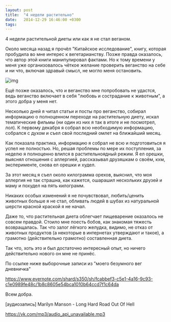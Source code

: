 ```yaml
---
layout: post
title:  "4 недели растительно"
date:   2014-12-29 16:46:00 +0300
tags:   
---
```


4 недели растительной диеты или как я не стал веганом.

Около месяца назад я прочёл "Китайское исследование", книгу, которая пробудила во мне интерес к вегетарианству. Позже правда оказалось, что автор этой книги манипулировал фактами. Но к тому времени у меня уже организовалось чёткое желание проверить веганство на себе и ни что, включая здравый смысл, не могло меня остановить.

![img](https://pp.userapi.com/c622816/v622816051/e44c/PGtpfVNK_Z4.jpg)

<!--excerpt-->

Ещё позже оказалось, что и веганство мне попробовать не удастся, ведь веганство включает в себя "любовь и сострадание к животным", а этого добра у меня нет. 

Несколько дней я читал статьи и посты про веганство, собирал информацию о полноценном переходе на растительную диету, искал тематические фильмы (ни один из них я так в итоге и не посмотрел, лол). К первому декабря я собрал всю необходимую информацию, собрался с духом и съел свой последний омлет на ближайший месяц. 

Как показала практика, информацию я собрал не всю и подготовиться я успел не полностью. Но, решая проблемы по мере их поступления, за неделю я полноценно влился в растительноядный режим. Я ел орешки, выяснял отношения с аллергией, рассказывал друзяшкам о своём, кхм, эксперименте, снова ел орешки и худел. 

За этот месяц я съел около килограмма орехов, выяснил, что моя аллергия не так страшна, как кажется, ошарашил нескольких друзей и маму и похудел на пять килограмм.

Никаких особых изменений я не почувствовал, любить/ценить животных больше я не стал, обливать людей в шубах из натуральной шерсти красной краской я не начал. 

Даже то, что растительная диета облегчает пищеварение оказалось не совсем правдой. Стоило мне поесть бобов, как знакомая тяжесть возвращалась. Так что залог лёгкого желудка, видимо, не отказ от животных продуктов (а некоторые в интернетах утверждают и такое), а грамотно (действительно грамотно) составленная диета.

Так что, хоть это и был достаточно интересный опыт, но ничего действительно нового он мне не принёс.

По ссылке ниже выборочные записи из "моего безумного вег дневничка"

https://www.evernote.com/shard/s350/sh/fcabbef3-c5e1-4a16-9c93-c1e0989fe48c/1b8c8605e54bca1010b64ccd7f1c64da

Всем добра.

[аудиозапись] Marilyn Manson - Long Hard Road Out Of Hell

https://vk.com/mp3/audio_api_unavailable.mp3
